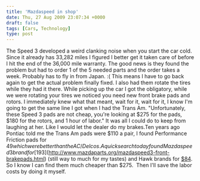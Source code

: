 ```yaml
---
title: 'Mazdaspeed in shop'
date: Thu, 27 Aug 2009 23:07:34 +0000
draft: false
tags: [Cars, Technology]
type: post
---
```


The Speed 3 developed a weird clanking noise when you start the car cold. Since it already has 33,282 miles I figured I better get it taken care of before I hit the end of the 36,000 mile warranty. The good news is they found the problem but had to order 1 of the 5 needed parts and the order takes a week. Probably has to fly in from Japan. :( This means I have to go back again to get the actual problem finally fixed. I also had them rotate the tires while they had it there. While picking up the car I got the obligatory, while we were rotating your tires we noticed you need new front brake pads and rotors. I immediately knew what that meant, wait for it, wait for it, I know I'm going to get the same line I got when I had the Trans Am. "Unfortunately, these Speed 3 pads are not cheap, you're looking at $275 for the pads, $180 for the rotors, and 1 hour of labor." It was all I could do to keep from laughing at her. Like I would let the dealer do my brakes.Ten years ago Pontiac told me the Trans Am pads were $110 a pair, I found Performance Friction pads for $49 which were better than the AC/Delcos.  A quick search today found Mazdaspeed 3 brand for [$193](http://www.mazdaparts.org/mazdaspeed3-front-brakepads.html) (still way to much for my tastes) and Hawk brands for [$84](http://www.jscspeed.com/mazdaspeed3/brakes/hawk_ms3.htm).  So I know I can find them much cheaper than $275.  Then I'll save the labor costs by doing it myself.